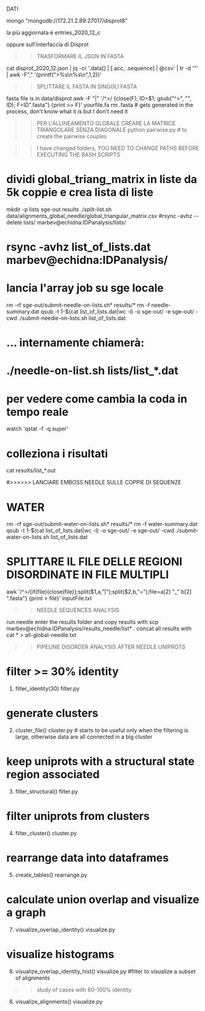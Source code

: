 DATI 

mongo "mongodb://172.21.2.89:27017/disprot8"

la più aggiornata è entries_2020_12_c

oppure sull'interfaccia di Disprot


>> TRASFORMARE IL JSON IN FASTA

cat disprot_2020_12.json | jq -cr '.data[] | [.acc, .sequence] | @csv' | tr -d '"' | awk -F"," '{printf(">%s\n%s\n",$1,$2)}'

>> SPLITTARE IL FASTA IN SINGOLI FASTA

fasta file is in data/disprot
awk -F "|" '/^>/ {close(F); ID=$1; gsub("^>", "", ID); F=ID".fasta"} {print >> F}' yourfile.fa
rm .fasta # gets generated in the process, don't know what it is but I don't need it

>> PER L'ALLINEAMENTO GLOBALE
>> CREARE LA MATRICE TRIANGOLARE SENZA DIAGONALE
python pairwise.py # to create the pairwise couples


>> I have changed folders, YOU NEED TO CHANGE PATHS BEFORE EXECUTING THE BASH SCRIPTS
# dividi global_triang_matrix in liste da 5k coppie e crea lista di liste
mkdir -p lists sge-out results
./split-list.sh data/alignments_global_needle/global_triangular_matrix.csv
#rsync -avhz --delete lists/ marbev@echidna:IDPanalysis/lists/
# rsync -avhz  list_of_lists.dat marbev@echidna:IDPanalysis/

# lancia l'array job su sge locale
rm -rf sge-out/submit-needle-on-lists.sh* results/*
rm -f needle-summary.dat
qsub -t 1-$(cat list_of_lists.dat|wc -l) -o sge-out/ -e sge-out/ -cwd ./submit-needle-on-lists.sh list_of_lists.dat
# ... internamente chiamerà:
# ./needle-on-list.sh lists/list_*.dat

# per vedere come cambia la coda in tempo reale
 watch 'qstat -f -q super'

# colleziona i risultati
cat results/list_*.out

#>>>>>> LANCIARE EMBOSS NEEDLE SULLE COPPIE DI SEQUENZE

# WATER
rm -rf sge-out/submit-water-on-lists.sh* results/*
rm -f water-summary.dat
qsub -t 1-$(cat list_of_lists.dat|wc -l) -o sge-out/ -e sge-out/ -cwd ./submit-water-on-lists.sh list_of_lists.dat

# SPLITTARE IL FILE DELLE REGIONI DISORDINATE IN FILE MULTIPLI

awk '/^>/{if(file){close(file)};split($1,a,"|");split($2,b,"=");file=a[2] "_" b[2] ".fasta"} {print > file}'  inputFile.txt



>> NEEDLE SEQUENCES ANALYSIS

run needle
enter the results folder and copy results with scp marbev@echidna:IDPanalysis/results_needle/list* .
concat all results with cat * > all-global-needle.txt


>> PIPELINE DISORDER ANALYSIS AFTER NEEDLE UNIPROTS
# filter >= 30% identity
1. filter_identity(30) filter.py 
# generate clusters
2. cluster_file() cluster.py # starts to be useful only when the filtering is large, otherwise data are all connected in a big cluster
# keep uniprots with a structural state region associated
3. filter_structural() filter.py
# filter uniprots from clusters
4. filter_cluster() cluster.py
# rearrange data into dataframes
5. create_tables() rearrange.py
# calculate union overlap and visualize a graph
7. visualize_overlap_identity() visualize.py
# visualize histograms
8. visualize_overlap_identity_hist() visualize.py
#filter to visualize a subset of alignments
>> study of cases with 80-100% identity
8. visualize_alignments() visualize.py
